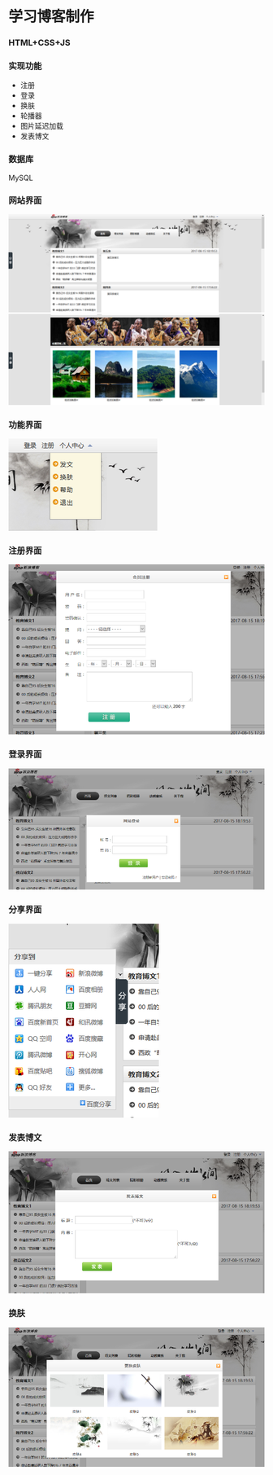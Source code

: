# 学习博客制作
### HTML+CSS+JS
### 实现功能
* 注册
* 登录
* 换肤
* 轮播器
* 图片延迟加载
* 发表博文
### 数据库
MySQL
### 网站界面
![](https://github.com/leprechauns/images/raw/master/blog/blog-1.png)<br/>
![](https://github.com/leprechauns/images/raw/master/blog/blog-2.png)<br/>
### 功能界面
![](https://github.com/leprechauns/images/raw/master/blog/person.png)<br/>
### 注册界面
![](https://github.com/leprechauns/images/raw/master/blog/reg.png)<br/>
### 登录界面
![](https://github.com/leprechauns/images/raw/master/blog/login.png)<br/>
### 分享界面
![](https://github.com/leprechauns/images/raw/master/blog/share.png)<br/>
### 发表博文
![](https://github.com/leprechauns/images/raw/master/blog/article.png)<br/>
### 换肤
![](https://github.com/leprechauns/images/raw/master/blog/skin.png)<br/>
